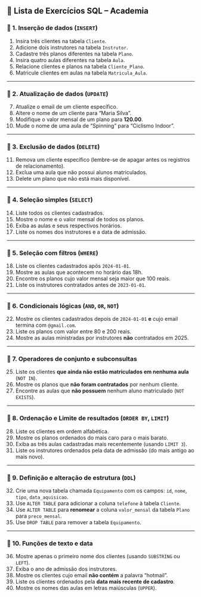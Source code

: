 ## 🧠 **Lista de Exercícios SQL – Academia**

### 🔹 1. Inserção de dados (`INSERT`)

1. Insira três clientes na tabela `Cliente`.
2. Adicione dois instrutores na tabela `Instrutor`.
3. Cadastre três planos diferentes na tabela `Plano`.
4. Insira quatro aulas diferentes na tabela `Aula`.
5. Relacione clientes e planos na tabela `Cliente_Plano`.
6. Matricule clientes em aulas na tabela `Matricula_Aula`.

---

### 🔹 2. Atualização de dados (`UPDATE`)

7. Atualize o email de um cliente específico.
8. Altere o nome de um cliente para “Maria Silva”.
9. Modifique o valor mensal de um plano para **120.00**.
10. Mude o nome de uma aula de “Spinning” para “Ciclismo Indoor”.

---

### 🔹 3. Exclusão de dados (`DELETE`)

11. Remova um cliente específico (lembre-se de apagar antes os registros de relacionamento).
12. Exclua uma aula que não possui alunos matriculados.
13. Delete um plano que não está mais disponível.

---

### 🔹 4. Seleção simples (`SELECT`)

14. Liste todos os clientes cadastrados.
15. Mostre o nome e o valor mensal de todos os planos.
16. Exiba as aulas e seus respectivos horários.
17. Liste os nomes dos instrutores e a data de admissão.

---

### 🔹 5. Seleção com filtros (`WHERE`)

18. Liste os clientes cadastrados após `2024-01-01`.
19. Mostre as aulas que acontecem no horário das 18h.
20. Encontre os planos cujo valor mensal seja maior que 100 reais.
21. Liste os instrutores contratados antes de `2023-01-01`.

---

### 🔹 6. Condicionais lógicas (`AND`, `OR`, `NOT`)

22. Mostre os clientes cadastrados depois de `2024-01-01` **e** cujo email termina com `@gmail.com`.
23. Liste os planos com valor entre 80 e 200 reais.
24. Mostre as aulas ministradas por instrutores **não** contratados em 2025.

---

### 🔹 7. Operadores de conjunto e subconsultas

25. Liste os clientes **que ainda não estão matriculados em nenhuma aula** (`NOT IN`).
26. Mostre os planos que **não foram contratados** por nenhum cliente.
27. Encontre as aulas que **não possuem** nenhum aluno matriculado (`NOT EXISTS`).

---

### 🔹 8. Ordenação e Limite de resultados (`ORDER BY`, `LIMIT`)

28. Liste os clientes em ordem alfabética.
29. Mostre os planos ordenados do mais caro para o mais barato.
30. Exiba as três aulas cadastradas mais recentemente (usando `LIMIT 3`).
31. Liste os instrutores ordenados pela data de admissão (do mais antigo ao mais novo).

---

### 🔹 9. Definição e alteração de estrutura (`DDL`)

32. Crie uma nova tabela chamada `Equipamento` com os campos: `id`, `nome`, `tipo`, `data_aquisicao`.
33. Use `ALTER TABLE` para adicionar a coluna `telefone` à tabela `Cliente`.
34. Use `ALTER TABLE` para **renomear** a coluna `valor_mensal` da tabela `Plano` para `preco_mensal`.
35. Use `DROP TABLE` para remover a tabela `Equipamento`.

---

### 🔹 10. Funções de texto e data

36. Mostre apenas o primeiro nome dos clientes (usando `SUBSTRING` ou `LEFT`).
37. Exiba o ano de admissão dos instrutores.
38. Mostre os clientes cujo email **não contém** a palavra “hotmail”.
39. Liste os clientes ordenados pela **data mais recente de cadastro**.
40. Mostre os nomes das aulas em letras maiúsculas (`UPPER`).


